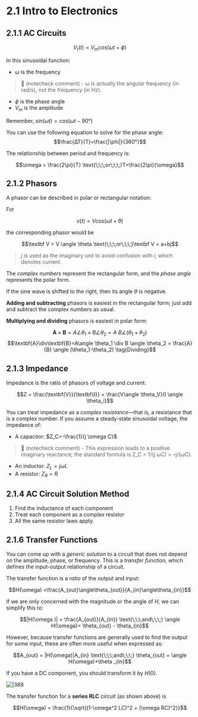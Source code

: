 # 2.1 Intro to Electronics

## 2.1.1 AC Circuits

$$V_t(t)=V_m cos(\omega t + \phi)$$

In this sinusoidal function:
- $\omega$ is the frequency  
> 🤖 (notecheck comment) - ω is actually the angular frequency (in rad/s), not the frequency (in Hz).  
- $\phi$ is the phase angle
- $V_m$ is the amplitude

Remember, $sin(\omega t) = cos(\omega t - 90°)$

You can use the following equation to solve for the phase angle:
$$\frac{∆T}{T}=\frac{|\phi|}{360°}$$

The relationship between period and frequency is:

$$\omega = \frac{2\pi}{T} \text{\;\;\;or\;\;\;}T=\frac{2\pi}{\omega}$$

## 2.1.2 Phasors

A phasor can be described in polar or rectangular notation:

For 

$$v(t)=V cos(\omega t + \theta)$$

the corresponding phasor would be

$$\textbf V = V \angle \theta \text{\;\;\;or\;\;\;}\textbf V = a+bj$$

> $j$ is used as the imaginary unit to avoid confusion with $i$, which denotes current.

The *complex numbers* represent the rectangular form, and the *phase angle* represents the polar form.

If the sine wave is shifted to the right, then its angle $\theta$ is negative. 

**Adding and subtracting** phasors is easiest in the rectangular form; just add and subtract the complex numbers as usual.

**Multiplying and dividing** phasors is easiest in polar form:

$$\textbf{A}\times \textbf{B}=A \angle \theta _1 \times B \angle \theta _2 = A\ B \angle (\theta_1 + \theta_2) \tag{Multiplying}$$
$$\textbf{A}\div\textbf{B}=A\angle \theta_1 \div B \angle \theta_2 = \frac{A}{B} \angle (\theta_1-\theta_2) \tag{Dividing}$$

## 2.1.3 Impedance

Impedance is the ratio of phasors of voltage and current:

$$Z = \frac{\textbf{V}}{\textbf{I}} = \frac{V\angle \theta_V}{I \angle \theta_i}$$

You can treat impedance as a *complex resistance*—that is, a resistance that is a complex number. If you assume a steady-state sinusoidal voltage, the impedance of:
- A capacitor: $Z_C=-\frac{1}{j \omega C}$  
> 🤖 (notecheck comment) - This expression leads to a positive imaginary reactance; the standard formula is Z_C = 1/(j ωC) = –j/(ωC).  
- An inductor: $Z_L={j \omega L}$
- A resistor: $Z_R =  R$

## 2.1.4 AC Circuit Solution Method

1. Find the inductance of each component
2. Treat each component as a complex resistor
3. All the same resistor laws apply.

## 2.1.6 Transfer Functions

You can come up with a *generic solution* to a circuit that does not depend on the amplitude, phase, or frequency. This is a *transfer function*, which defines the input-output relationship of a circuit.

The transfer function is a *ratio* of the output and input:

$$H(\omega) =\frac{A_{out}\angle\theta_{out}}{A_{in}\angle\theta_{in}}$$

If we are only concerned with the magnitude or the angle of $H$, we can simplify this to:

$$|H(\omega )| = \frac{A_{out}}{A_{in}} \text{\;\;\;and\;\;\;} \angle H(\omega)= \theta_{out} - \theta_{in}$$

However, because transfer functions are generally used to find the output for some input, these are often more useful when expressed as:

$$A_{out} = |H(\omega)|A_{in} \text{\;\;\;and\;\;\;} \theta_{out} = \angle H(\omega)+\theta _{in}$$

If you have a DC component, you should transform it by $H(0)$.

![|389](Pasted%20image%2020250305192544.png)

The transfer function for a **series RLC** circuit (as shown above) is

$$H(\omega) = \frac{1}{\sqrt{(1-\omega^2 LC)^2 + (\omega RC)^2}}$$